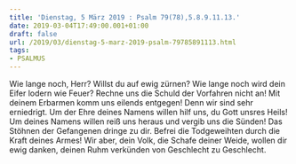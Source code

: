 ```yaml
---
title: 'Dienstag, 5 März 2019 : Psalm 79(78),5.8.9.11.13.'
date: 2019-03-04T17:49:00.001+01:00
draft: false
url: /2019/03/dienstag-5-marz-2019-psalm-79785891113.html
tags: 
- PSALMUS
---
```


Wie lange noch, Herr? Willst du auf ewig zürnen? Wie lange noch wird dein Eifer lodern wie Feuer? Rechne uns die Schuld der Vorfahren nicht an! Mit deinem Erbarmen komm uns eilends entgegen! Denn wir sind sehr erniedrigt. Um der Ehre deines Namens willen hilf uns, du Gott unsres Heils! Um deines Namens willen reiß uns heraus und vergib uns die Sünden! Das Stöhnen der Gefangenen dringe zu dir. Befrei die Todgeweihten durch die Kraft deines Armes! Wir aber, dein Volk, die Schafe deiner Weide, wollen dir ewig danken, deinen Ruhm verkünden von Geschlecht zu Geschlecht.